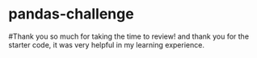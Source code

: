 # pandas-challenge
#Thank you so much for taking the time to review! and thank you for the starter code, it was very helpful in my learning experience.
